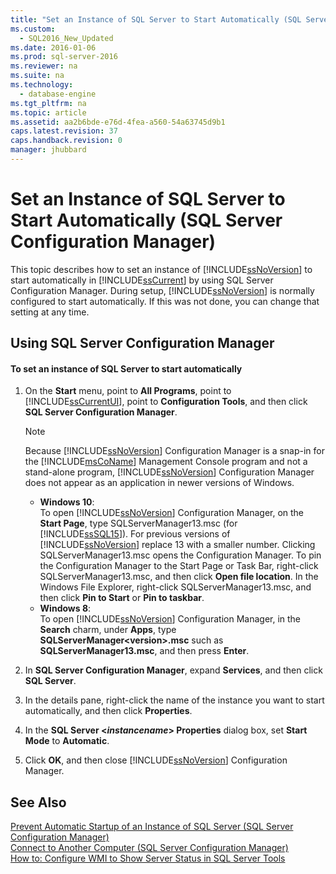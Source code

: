 ```yaml
---
title: "Set an Instance of SQL Server to Start Automatically (SQL Server Configuration Manager)"
ms.custom: 
  - SQL2016_New_Updated
ms.date: 2016-01-06
ms.prod: sql-server-2016
ms.reviewer: na
ms.suite: na
ms.technology: 
  - database-engine
ms.tgt_pltfrm: na
ms.topic: article
ms.assetid: aa2b6bde-e76d-4fea-a560-54a63745d9b1
caps.latest.revision: 37
caps.handback.revision: 0
manager: jhubbard
---
```

# Set an Instance of SQL Server to Start Automatically (SQL Server Configuration Manager)
This topic describes how to set an instance of [!INCLUDE[ssNoVersion](../../Topics/TopicNameContainA/tokens/ssNoVersion_md.md)] to start automatically in [!INCLUDE[ssCurrent](../../Topics/TopicNameContainA/tokens/ssCurrent_md.md)] by using SQL Server Configuration Manager. During setup, [!INCLUDE[ssNoVersion](../../Topics/TopicNameContainA/tokens/ssNoVersion_md.md)] is normally configured to start automatically. If this was not done, you can change that setting at any time.  
  
##  <a name="SSMSProcedure"></a> Using SQL Server Configuration Manager  
  
#### To set an instance of SQL Server to start automatically  
  
1.  On the **Start** menu, point to **All Programs**, point to [!INCLUDE[ssCurrentUI](../../Topics/TopicNameContainA/tokens/ssCurrentUI_md.md)], point to **Configuration Tools**, and then click **SQL Server Configuration Manager**.  
  
    > [!NOTE]  
    >  Because [!INCLUDE[ssNoVersion](../../Topics/TopicNameContainA/tokens/ssNoVersion_md.md)] Configuration Manager is a snap-in for the [!INCLUDE[msCoName](../../Topics/TopicNameContainA/tokens/msCoName_md.md)] Management Console program and not a stand-alone program, [!INCLUDE[ssNoVersion](../../Topics/TopicNameContainA/tokens/ssNoVersion_md.md)] Configuration Manager does not appear as an application in newer versions of Windows.  
    >   
    >  -   **Windows 10**:  
    >          To open [!INCLUDE[ssNoVersion](../../Topics/TopicNameContainA/tokens/ssNoVersion_md.md)] Configuration Manager, on the **Start Page**, type SQLServerManager13.msc (for [!INCLUDE[ssSQL15](../../Topics/TopicNameContainA/tokens/ssSQL15_md.md)]). For previous versions of [!INCLUDE[ssNoVersion](../../Topics/TopicNameContainA/tokens/ssNoVersion_md.md)] replace 13 with a smaller number. Clicking SQLServerManager13.msc opens the Configuration Manager. To pin the Configuration Manager to the Start Page or Task Bar, right-click SQLServerManager13.msc, and then click **Open file location**. In the Windows File Explorer, right-click SQLServerManager13.msc, and then click **Pin to Start** or **Pin to taskbar**.  
    > -   **Windows 8**:  
    >          To open [!INCLUDE[ssNoVersion](../../Topics/TopicNameContainA/tokens/ssNoVersion_md.md)] Configuration Manager, in the **Search** charm, under **Apps**, type **SQLServerManager<version\>.msc** such as **SQLServerManager13.msc**, and then press **Enter**.  
  
2.  In **SQL Server Configuration Manager**, expand **Services**, and then click **SQL Server**.  
  
3.  In the details pane, right-click the name of the instance you want to start automatically, and then click **Properties**.  
  
4.  In the **SQL Server <***instancename***> Properties** dialog box, set **Start Mode** to **Automatic**.  
  
5.  Click **OK**, and then close [!INCLUDE[ssNoVersion](../../Topics/TopicNameContainA/tokens/ssNoVersion_md.md)] Configuration Manager.  
  
## See Also  
 [Prevent Automatic Startup of an Instance of SQL Server (SQL Server Configuration Manager)](../../Topics/TopicNameNotContainA/Prevent-Automatic-Startup-of-an-Instance-of-SQL-Server--SQL-Server-Configuration-Manager-.md)   
 [Connect to Another Computer (SQL Server Configuration Manager)](../../Topics/TopicNameNotContainA/Connect-to-Another-Computer--SQL-Server-Configuration-Manager-.md)   
 [How to: Configure WMI to Show Server Status in SQL Server Tools](assetId:///7e97197b-ed4d-40d1-9a52-9ab1d92401d7)